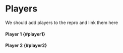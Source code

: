 # Players

We should add players to the repro and link them here



#### Player 1 {#player1}



#### Player 2 {#player2}



